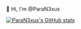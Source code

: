 👋 Hi, I'm @ParaN3xus

[![ParaN3xus's GitHub stats](https://github-readme-stats.vercel.app/api?username=paran3xus)](https://github.com/anuraghazra/github-readme-stats)
